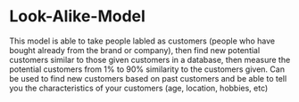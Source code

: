 # Look-Alike-Model

This model is able to take people labled as customers (people who have bought already from the brand or company), then find new potential customers similar to those given customers in a database, then measure the potential customers from 1% to 90% similarity to the customers given. Can be used to find new customers based on past customers and be able to tell you the characteristics of your customers (age, location, hobbies, etc)
